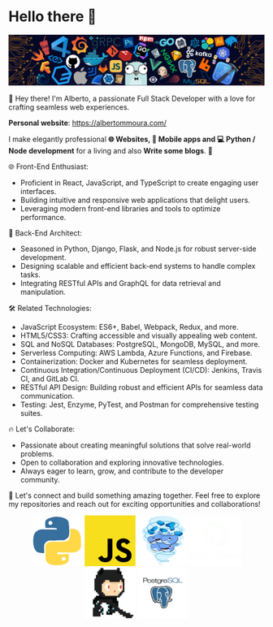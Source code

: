 # Hello there 👋

![](./MMnemonic/MMnemonic/icons/header_.png)

👋 Hey there! I'm Alberto, a passionate Full Stack Developer with a love for crafting seamless web experiences.

**Personal website**: https://albertommoura.com/

I make elegantly professional **🌐 Websites, 📱 Mobile apps and 💻 Python / Node development** for a living and also **Write some blogs**. 🌈  

🌐 Front-End Enthusiast:
- Proficient in React, JavaScript, and TypeScript to create engaging user interfaces.
- Building intuitive and responsive web applications that delight users.
- Leveraging modern front-end libraries and tools to optimize performance.

💼 Back-End Architect:
- Seasoned in Python, Django, Flask, and Node.js for robust server-side development.
- Designing scalable and efficient back-end systems to handle complex tasks.
- Integrating RESTful APIs and GraphQL for data retrieval and manipulation.

🛠️ Related Technologies:
- JavaScript Ecosystem: ES6+, Babel, Webpack, Redux, and more.
- HTML5/CSS3: Crafting accessible and visually appealing web content.
- SQL and NoSQL Databases: PostgreSQL, MongoDB, MySQL, and more.
- Serverless Computing: AWS Lambda, Azure Functions, and Firebase.
- Containerization: Docker and Kubernetes for seamless deployment.
- Continuous Integration/Continuous Deployment (CI/CD): Jenkins, Travis CI, and GitLab CI.
- RESTful API Design: Building robust and efficient APIs for seamless data communication.
- Testing: Jest, Enzyme, PyTest, and Postman for comprehensive testing suites.

🔥 Let's Collaborate:
- Passionate about creating meaningful solutions that solve real-world problems.
- Open to collaboration and exploring innovative technologies.
- Always eager to learn, grow, and contribute to the developer community.

🌟 Let's connect and build something amazing together. Feel free to explore my repositories and reach out for exciting opportunities and collaborations!

<p align="center">
<img src="https://github.com/MMnemonic/MMnemonic/blob/main/icons/giphy.gif" height="100" width="100"/>

<img src="https://github.com/MMnemonic/MMnemonic/blob/main/icons/js.png" height="100" width="100"/>

<img src="https://github.com/MMnemonic/MMnemonic/blob/main/icons/docker.gif" height="100" width="100"/>

<img src="https://github.com/MMnemonic/MMnemonic/blob/main/icons/do.gif" height="100" width="100"/>

<img src="https://github.com/MMnemonic/MMnemonic/blob/main/icons/github.gif" height="100" width="100"/>

<img src="https://github.com/MMnemonic/MMnemonic/blob/main/icons/postgresql.gif" height="100" width="100"/>
</p>
